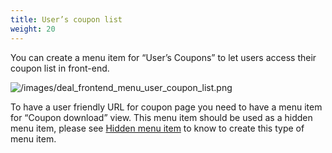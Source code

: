 ```yaml
---
title: User’s coupon list
weight: 20
---
```

You can create a menu item for “User’s Coupons” to let users access their coupon list in front-end.

![/images/deal_frontend_menu_user_coupon_list.png](/images/deal_frontend_menu_user_coupon_list.png)

To have a user friendly URL for coupon page you need to have a menu item for “Coupon download” view. This menu item should be used as a hidden menu item, please see [Hidden menu item](/hiddenmenuitem) to know to create this type of menu item.